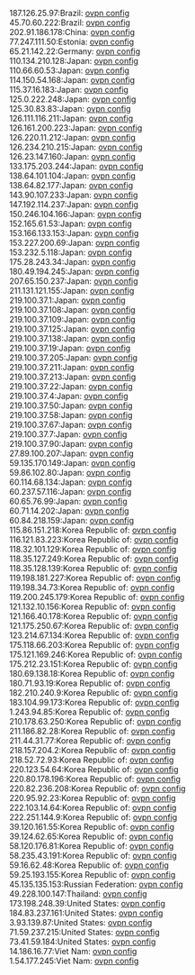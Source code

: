 187.126.25.97:Brazil: [ovpn config](vpn/187_126_25_97.ovpn)  
45.70.60.222:Brazil: [ovpn config](vpn/45_70_60_222.ovpn)  
202.91.186.178:China: [ovpn config](vpn/202_91_186_178.ovpn)  
77.247.111.50:Estonia: [ovpn config](vpn/77_247_111_50.ovpn)  
65.21.142.22:Germany: [ovpn config](vpn/65_21_142_22.ovpn)  
110.134.210.128:Japan: [ovpn config](vpn/110_134_210_128.ovpn)  
110.66.60.53:Japan: [ovpn config](vpn/110_66_60_53.ovpn)  
114.150.54.168:Japan: [ovpn config](vpn/114_150_54_168.ovpn)  
115.37.16.183:Japan: [ovpn config](vpn/115_37_16_183.ovpn)  
125.0.222.248:Japan: [ovpn config](vpn/125_0_222_248.ovpn)  
125.30.83.83:Japan: [ovpn config](vpn/125_30_83_83.ovpn)  
126.111.116.211:Japan: [ovpn config](vpn/126_111_116_211.ovpn)  
126.161.200.223:Japan: [ovpn config](vpn/126_161_200_223.ovpn)  
126.220.11.212:Japan: [ovpn config](vpn/126_220_11_212.ovpn)  
126.234.210.215:Japan: [ovpn config](vpn/126_234_210_215.ovpn)  
126.23.147.160:Japan: [ovpn config](vpn/126_23_147_160.ovpn)  
133.175.203.244:Japan: [ovpn config](vpn/133_175_203_244.ovpn)  
138.64.101.104:Japan: [ovpn config](vpn/138_64_101_104.ovpn)  
138.64.82.177:Japan: [ovpn config](vpn/138_64_82_177.ovpn)  
143.90.107.233:Japan: [ovpn config](vpn/143_90_107_233.ovpn)  
147.192.114.237:Japan: [ovpn config](vpn/147_192_114_237.ovpn)  
150.246.104.166:Japan: [ovpn config](vpn/150_246_104_166.ovpn)  
152.165.61.53:Japan: [ovpn config](vpn/152_165_61_53.ovpn)  
153.166.133.153:Japan: [ovpn config](vpn/153_166_133_153.ovpn)  
153.227.200.69:Japan: [ovpn config](vpn/153_227_200_69.ovpn)  
153.232.5.118:Japan: [ovpn config](vpn/153_232_5_118.ovpn)  
175.28.243.34:Japan: [ovpn config](vpn/175_28_243_34.ovpn)  
180.49.194.245:Japan: [ovpn config](vpn/180_49_194_245.ovpn)  
207.65.150.237:Japan: [ovpn config](vpn/207_65_150_237.ovpn)  
211.131.121.155:Japan: [ovpn config](vpn/211_131_121_155.ovpn)  
219.100.37.1:Japan: [ovpn config](vpn/219_100_37_1.ovpn)  
219.100.37.108:Japan: [ovpn config](vpn/219_100_37_108.ovpn)  
219.100.37.109:Japan: [ovpn config](vpn/219_100_37_109.ovpn)  
219.100.37.125:Japan: [ovpn config](vpn/219_100_37_125.ovpn)  
219.100.37.138:Japan: [ovpn config](vpn/219_100_37_138.ovpn)  
219.100.37.19:Japan: [ovpn config](vpn/219_100_37_19.ovpn)  
219.100.37.205:Japan: [ovpn config](vpn/219_100_37_205.ovpn)  
219.100.37.211:Japan: [ovpn config](vpn/219_100_37_211.ovpn)  
219.100.37.213:Japan: [ovpn config](vpn/219_100_37_213.ovpn)  
219.100.37.22:Japan: [ovpn config](vpn/219_100_37_22.ovpn)  
219.100.37.4:Japan: [ovpn config](vpn/219_100_37_4.ovpn)  
219.100.37.50:Japan: [ovpn config](vpn/219_100_37_50.ovpn)  
219.100.37.58:Japan: [ovpn config](vpn/219_100_37_58.ovpn)  
219.100.37.67:Japan: [ovpn config](vpn/219_100_37_67.ovpn)  
219.100.37.7:Japan: [ovpn config](vpn/219_100_37_7.ovpn)  
219.100.37.90:Japan: [ovpn config](vpn/219_100_37_90.ovpn)  
27.89.100.207:Japan: [ovpn config](vpn/27_89_100_207.ovpn)  
59.135.170.149:Japan: [ovpn config](vpn/59_135_170_149.ovpn)  
59.86.102.80:Japan: [ovpn config](vpn/59_86_102_80.ovpn)  
60.114.68.134:Japan: [ovpn config](vpn/60_114_68_134.ovpn)  
60.237.57.116:Japan: [ovpn config](vpn/60_237_57_116.ovpn)  
60.65.76.99:Japan: [ovpn config](vpn/60_65_76_99.ovpn)  
60.71.14.202:Japan: [ovpn config](vpn/60_71_14_202.ovpn)  
60.84.218.159:Japan: [ovpn config](vpn/60_84_218_159.ovpn)  
115.86.151.218:Korea Republic of: [ovpn config](vpn/115_86_151_218.ovpn)  
116.121.83.223:Korea Republic of: [ovpn config](vpn/116_121_83_223.ovpn)  
118.32.101.129:Korea Republic of: [ovpn config](vpn/118_32_101_129.ovpn)  
118.35.127.249:Korea Republic of: [ovpn config](vpn/118_35_127_249.ovpn)  
118.35.128.139:Korea Republic of: [ovpn config](vpn/118_35_128_139.ovpn)  
119.198.181.227:Korea Republic of: [ovpn config](vpn/119_198_181_227.ovpn)  
119.198.34.73:Korea Republic of: [ovpn config](vpn/119_198_34_73.ovpn)  
119.200.245.179:Korea Republic of: [ovpn config](vpn/119_200_245_179.ovpn)  
121.132.10.156:Korea Republic of: [ovpn config](vpn/121_132_10_156.ovpn)  
121.166.40.178:Korea Republic of: [ovpn config](vpn/121_166_40_178.ovpn)  
121.175.250.67:Korea Republic of: [ovpn config](vpn/121_175_250_67.ovpn)  
123.214.67.134:Korea Republic of: [ovpn config](vpn/123_214_67_134.ovpn)  
175.118.66.203:Korea Republic of: [ovpn config](vpn/175_118_66_203.ovpn)  
175.121.169.246:Korea Republic of: [ovpn config](vpn/175_121_169_246.ovpn)  
175.212.23.151:Korea Republic of: [ovpn config](vpn/175_212_23_151.ovpn)  
180.69.138.18:Korea Republic of: [ovpn config](vpn/180_69_138_18.ovpn)  
180.71.93.19:Korea Republic of: [ovpn config](vpn/180_71_93_19.ovpn)  
182.210.240.9:Korea Republic of: [ovpn config](vpn/182_210_240_9.ovpn)  
183.104.99.173:Korea Republic of: [ovpn config](vpn/183_104_99_173.ovpn)  
1.243.94.85:Korea Republic of: [ovpn config](vpn/1_243_94_85.ovpn)  
210.178.63.250:Korea Republic of: [ovpn config](vpn/210_178_63_250.ovpn)  
211.186.82.28:Korea Republic of: [ovpn config](vpn/211_186_82_28.ovpn)  
211.44.31.77:Korea Republic of: [ovpn config](vpn/211_44_31_77.ovpn)  
218.157.204.2:Korea Republic of: [ovpn config](vpn/218_157_204_2.ovpn)  
218.52.72.93:Korea Republic of: [ovpn config](vpn/218_52_72_93.ovpn)  
220.123.54.64:Korea Republic of: [ovpn config](vpn/220_123_54_64.ovpn)  
220.80.178.196:Korea Republic of: [ovpn config](vpn/220_80_178_196.ovpn)  
220.82.236.208:Korea Republic of: [ovpn config](vpn/220_82_236_208.ovpn)  
220.95.92.23:Korea Republic of: [ovpn config](vpn/220_95_92_23.ovpn)  
222.103.14.64:Korea Republic of: [ovpn config](vpn/222_103_14_64.ovpn)  
222.251.144.9:Korea Republic of: [ovpn config](vpn/222_251_144_9.ovpn)  
39.120.161.55:Korea Republic of: [ovpn config](vpn/39_120_161_55.ovpn)  
39.124.62.65:Korea Republic of: [ovpn config](vpn/39_124_62_65.ovpn)  
58.120.176.81:Korea Republic of: [ovpn config](vpn/58_120_176_81.ovpn)  
58.235.43.191:Korea Republic of: [ovpn config](vpn/58_235_43_191.ovpn)  
59.16.62.48:Korea Republic of: [ovpn config](vpn/59_16_62_48.ovpn)  
59.25.193.155:Korea Republic of: [ovpn config](vpn/59_25_193_155.ovpn)  
45.135.135.153:Russian Federation: [ovpn config](vpn/45_135_135_153.ovpn)  
49.228.100.147:Thailand: [ovpn config](vpn/49_228_100_147.ovpn)  
173.198.248.39:United States: [ovpn config](vpn/173_198_248_39.ovpn)  
184.83.237.161:United States: [ovpn config](vpn/184_83_237_161.ovpn)  
3.93.139.87:United States: [ovpn config](vpn/3_93_139_87.ovpn)  
71.59.237.215:United States: [ovpn config](vpn/71_59_237_215.ovpn)  
73.41.59.184:United States: [ovpn config](vpn/73_41_59_184.ovpn)  
14.186.16.77:Viet Nam: [ovpn config](vpn/14_186_16_77.ovpn)  
1.54.177.245:Viet Nam: [ovpn config](vpn/1_54_177_245.ovpn)  
